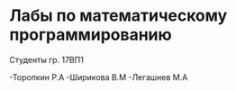# Лабы по математическому программированию
Студенты гр. 17ВП1

-Торопкин Р.А
-Ширикова В.М
-Легашнев М.А
